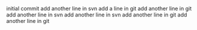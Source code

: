 initial commit
add another line in svn
add a line in git
add another line in git
add another line in svn
add another line in svn
add another line in git
add another line in git
